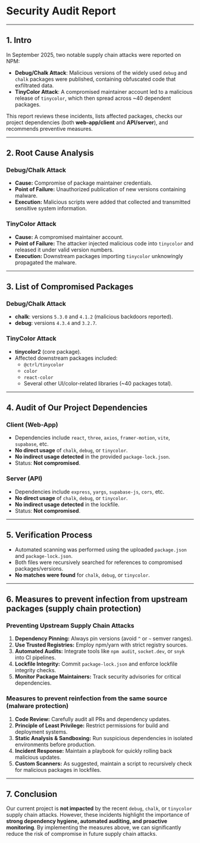 # Security Audit Report

---

## 1. Intro

In September 2025, two notable supply chain attacks were reported on NPM:

- **Debug/Chalk Attack**: Malicious versions of the widely used `debug` and `chalk` packages were published, containing obfuscated code that exfiltrated data.
- **TinyColor Attack**: A compromised maintainer account led to a malicious release of `tinycolor`, which then spread across ~40 dependent packages.

This report reviews these incidents, lists affected packages, checks our project dependencies (both **web-app/client** and **API/server**), and recommends preventive measures.

---

## 2. Root Cause Analysis

### Debug/Chalk Attack

- **Cause:** Compromise of package maintainer credentials.
- **Point of Failure:** Unauthorized publication of new versions containing malware.
- **Execution:** Malicious scripts were added that collected and transmitted sensitive system information.

### TinyColor Attack

- **Cause:** A compromised maintainer account.
- **Point of Failure:** The attacker injected malicious code into `tinycolor` and released it under valid version numbers.
- **Execution:** Downstream packages importing `tinycolor` unknowingly propagated the malware.

---

## 3. List of Compromised Packages

### Debug/Chalk Attack

- **chalk**: versions `5.3.0` and `4.1.2` (malicious backdoors reported).
- **debug**: versions `4.3.4` and `3.2.7`.

### TinyColor Attack

- **tinycolor2** (core package).
- Affected downstream packages included:
  - `@ctrl/tinycolor`
  - `color`
  - `react-color`
  - Several other UI/color-related libraries (~40 packages total).

---

## 4. Audit of Our Project Dependencies

### Client (Web-App)

- Dependencies include `react`, `three`, `axios`, `framer-motion`, `vite`, `supabase`, etc.
- **No direct usage** of `chalk`, `debug`, or `tinycolor`.
- **No indirect usage detected** in the provided `package-lock.json`.
- Status: **Not compromised**.

### Server (API)

- Dependencies include `express`, `yargs`, `supabase-js`, `cors`, etc.
- **No direct usage** of `chalk`, `debug`, or `tinycolor`.
- **No indirect usage detected** in the lockfile.
- Status: **Not compromised**.

---

## 5. Verification Process

- Automated scanning was performed using the uploaded `package.json` and `package-lock.json`.
- Both files were recursively searched for references to compromised packages/versions.
- **No matches were found** for `chalk`, `debug`, or `tinycolor`.

---

## 6. Measures to prevent infection from upstream packages (supply chain protection)

### Preventing Upstream Supply Chain Attacks

1. **Dependency Pinning:** Always pin versions (avoid `^` or `~` semver ranges).
2. **Use Trusted Registries:** Employ npm/yarn with strict registry sources.
3. **Automated Audits:** Integrate tools like `npm audit`, `socket.dev`, or `snyk` into CI pipelines.
4. **Lockfile Integrity:** Commit `package-lock.json` and enforce lockfile integrity checks.
5. **Monitor Package Maintainers:** Track security advisories for critical dependencies.

### Measures to prevent reinfection from the same source (malware protection)

1. **Code Review:** Carefully audit all PRs and dependency updates.
2. **Principle of Least Privilege:** Restrict permissions for build and deployment systems.
3. **Static Analysis & Sandboxing:** Run suspicious dependencies in isolated environments before production.
4. **Incident Response:** Maintain a playbook for quickly rolling back malicious updates.
5. **Custom Scanners:** As suggested, maintain a script to recursively check for malicious packages in lockfiles.

---

## 7. Conclusion

Our current project is **not impacted** by the recent `debug`, `chalk`, or `tinycolor` supply chain attacks. However, these incidents highlight the importance of **strong dependency hygiene, automated auditing, and proactive monitoring**. By implementing the measures above, we can significantly reduce the risk of compromise in future supply chain attacks.
